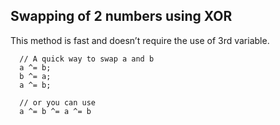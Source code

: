 Swapping of 2 numbers using XOR
-------------------------------

This method is fast and doesn’t require the use of 3rd variable.
```
  // A quick way to swap a and b 
  a ^= b; 
  b ^= a; 
  a ^= b;
  
  // or you can use
  a ^= b ^= a ^= b
```
